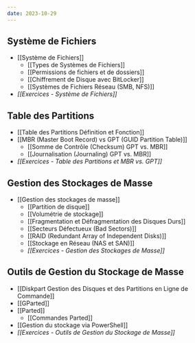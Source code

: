 ```yaml
---
date: 2023-10-29
---
```

## Système de Fichiers
- [[Système de Fichiers]]
  - [[Types de Systèmes de Fichiers]]
  - [[Permissions de fichiers et de dossiers]]
  - [[Chiffrement de Disque avec BitLocker]]
  - [[Systèmes de Fichiers Réseau (SMB, NFS)]]
- *[[Exercices - Système de Fichiers]]*
## Table des Partitions
- [[Table des Partitions Définition et Fonction]]
- [[MBR (Master Boot Record) vs GPT (GUID Partition Table)]]
  - [[Somme de Contrôle (Checksum) GPT vs. MBR]]
  - [[Journalisation (Journaling) GPT vs. MBR]]
- *[[Exercices - Table des Partitions et MBR vs. GPT]]*
## Gestion des Stockages de Masse
- [[Gestion des stockages de masse]]
  - [[Partition de disque]]
  - [[Volumétrie de stockage]]
  - [[Fragmentation et Défragmentation des Disques Durs]]
  - [[Secteurs Défectueux (Bad Sectors)]]
  - [[RAID (Redundant Array of Independent Disks)]]
  - [[Stockage en Réseau (NAS et SAN)]]
  - *[[Exercices - Gestion des Stockages de Masse]]*

## Outils de Gestion du Stockage de Masse
- [[Diskpart Gestion des Disques et des Partitions en Ligne de Commande]]
- [[GParted]]
- [[Parted]]
  - [[Commandes Parted]]
- [[Gestion du stockage via PowerShell]]
- *[[Exercices - Outils de Gestion du Stockage de Masse]]*